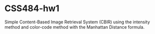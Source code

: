 # CSS484-hw1
Simple Content-Based Image Retrieval System (CBIR) using the intensity method and color-code method with the Manhattan Distance formula.
